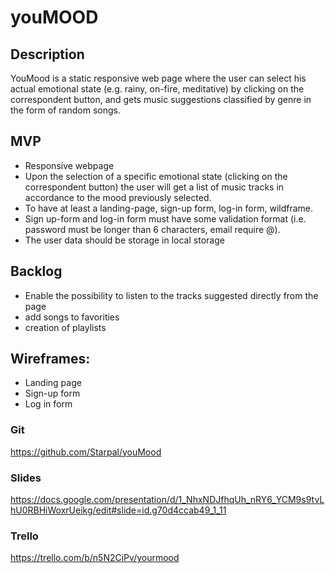 # youMOOD

## Description
YouMood is a static responsive web page where the user can select his actual emotional state (e.g. rainy, on-fire, meditative) by clicking on the correspondent button, and gets music suggestions classified by genre in the form of random songs.

## MVP
- Responsive webpage
- Upon the selection of a specific emotional state (clicking on the correspondent button) the user will get a list of music tracks in accordance to the mood previously selected.
- To have at least a landing-page, sign-up form, log-in form, wildframe.
- Sign up-form and log-in form must have some validation format (i.e. password must be longer than 6 characters, email require @).
- The user data should be storage in local storage

## Backlog
- Enable the possibility to listen to the tracks suggested directly from the page
- add songs to favorities
- creation of playlists

## Wireframes: 
- Landing page
- Sign-up form
- Log in form

### Git
https://github.com/Starpal/youMood


### Slides
https://docs.google.com/presentation/d/1_NhxNDJfhqUh_nRY6_YCM9s9tvLhU0RBHiWoxrUeikg/edit#slide=id.g70d4ccab49_1_11


### Trello
https://trello.com/b/n5N2CiPv/yourmood
